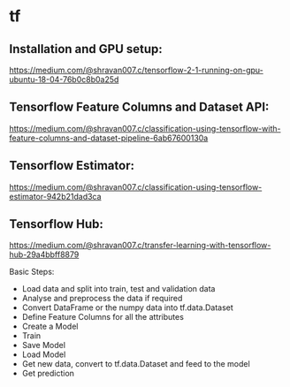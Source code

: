 # tf

## Installation and GPU setup:
https://medium.com/@shravan007.c/tensorflow-2-1-running-on-gpu-ubuntu-18-04-76b0c8b0a25d

## Tensorflow Feature Columns and Dataset API:
https://medium.com/@shravan007.c/classification-using-tensorflow-with-feature-columns-and-dataset-pipeline-6ab67600130a

## Tensorflow Estimator:
https://medium.com/@shravan007.c/classification-using-tensorflow-estimator-942b21dad3ca

## Tensorflow Hub:
https://medium.com/@shravan007.c/transfer-learning-with-tensorflow-hub-29a4bbff8879





Basic Steps:

- Load data and split into train, test and validation data
- Analyse and preprocess the data if required
- Convert DataFrame or the numpy data into tf.data.Dataset
- Define Feature Columns for all the attributes
- Create a Model
- Train
- Save Model
- Load Model
- Get new data, convert to tf.data.Dataset and feed to the model
- Get prediction
